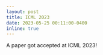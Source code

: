 ```yaml
---
layout: post
title: ICML 2023
date: 2023-05-25 00:11:00-0400
inline: true
---
```


A paper got accepted at ICML 2023!
